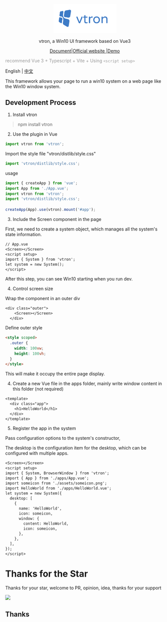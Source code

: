 <!--
 * @Author: Royal
 * @LastEditTime: 2022-04-26 15:08:12
 * @Description:
 * @FilePath: /myindex/README.md
-->

<p align="center"><a href="https://myim.online" target="_blank" rel="noopener noreferrer"><img width="200" src="./rdmassert/vtron-logo-nobg.png" alt="vtron logo"></a></p>

<div align="center">

vtron, a Win10 UI framework based on Vue3

</div>

<div align="center">

<a href="http://v3w10.myim.online" target="_blank">Document</a>|<a href="http://v3w10.myim.online" target="_blank">Official website
</a>|<a href="http://myim.online" target="_blank">Demo</a>

</div>

<span style="color:#999;text-align:center">recommend Vue 3 + Typescript + Vite + Using `<script setup>`

</span>

English | [中文](./README.md)

This framework allows your page to run a win10 system on a web page like the Win10 window system.

## Development Process

1. Install vtron

> npm install vtron

2. Use the plugin in Vue

```js
import vtron from 'vtron';
```

Import the style file "vtron/distlib/style.css"

```js
import 'vtron/distlib/style.css';
```

usage

```js
import { createApp } from 'vue';
import App from './App.vue';
import vtron from 'vtron';
import 'vtron/distlib/style.css';

createApp(App).use(vtron).mount('#app');
```

3. Include the Screen component in the page

First, we need to create a system object, which manages all the system's state information.

```vue
// App.vue
<Screen></Screen>
<script setup>
import { System } from 'vtron';
let system = new System();
</script>
```

After this step, you can see Win10 starting when you run dev.

4. Control screen size

Wrap the component in an outer div

```vue
<div class="outer">
    <Screen></Screen>
  </div>
```

Define outer style

```html
<style scoped>
  .outer {
    width: 100vw;
    height: 100vh;
  }
</style>
```

This will make it occupy the entire page display.

4. Create a new Vue file in the apps folder, mainly write window content in this folder (not required)

```vue
<template>
  <div class="app">
    <h1>HelloWorld</h1>
  </div>
</template>
```

5. Register the app in the system

Pass configuration options to the system's constructor,

The desktop is the configuration item for the desktop, which can be configured with multiple apps.

```vue
<Screen></Screen>
<script setup>
import { System, BrowserWindow } from 'vtron';
import { App } from './apps/App.vue';
import someicon from './assets/someicon.png';
import HelloWorld from './apps/HelloWorld.vue';
let system = new System({
  desktop: [
    {
      name: 'HelloWorld',
      icon: someicon,
      window: {
        content: HelloWorld,
        icon: someicon,
      },
    },
  ],
});
</script>
```

# Thanks for the Star

Thanks for your star, welcome to PR, opinion, idea, thanks for your support

![](https://komarev.com/ghpvc/?username=royalknight56&color=blue)

## Thanks
